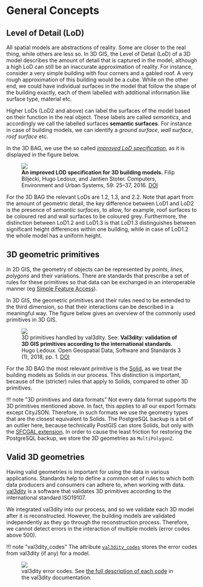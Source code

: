 # General Concepts

## Level of Detail (LoD)

All spatial models are abstractions of reality. Some are closer to the real thing, while others are less so. In 3D GIS, the Level of Detail (LoD) of a 3D model describes the amount of detail that is captured in the model, although a high LoD can still be an inaccurate approximation of reality.
For instance, consider a very simple building with four corners and a gabled roof. A very rough approximation of this building would be a cube. While on the other end, we could have individual surfaces in the model that follow the shape of the building exactly, each of them labelled with additional information like surface type, material etc.

Higher LoDs (LoD2 and above) can label the surfaces of the model based on their function in the real object.
These labels are called *semantics*, and accordingly we call the labelled surfaces **semantic surfaces**. For instance in case of building models, we can identify a *ground surface*, *wall surface*, *roof surface* etc.

In the 3D BAG, we use the so called [*improved LoD specification*](http://doi.org/10.1016/j.compenvurbsys.2016.04.005), as it is displayed in the figure below.

<figure>
  <img src="https://3d.bk.tudelft.nl/lod/lodtud.png" />
  <figcaption><b>An improved LOD specification for 3D building models.</b> Filip Biljecki, Hugo Ledoux, and Jantien Stoter. Computers, Environment and Urban Systems, 59: 25–37, 2016. <a href="http://doi.org/10.1016/j.compenvurbsys.2016.04.005">DOI</a></figcaption>
</figure>

For the 3D BAG the relevant LoDs are 1.2, 1.3, and 2.2. Note that apart from the amount of geometric detail, the key difference between LoD1 and LoD2 is the presence of *semantic surfaces*, to allow, for example, roof surfaces to be coloured red and wall surfaces to be coloured grey. Furthermore, the distinction between LoD1.2 and LoD1.3 is that LoD1.3 distinguishes between significant height differences within one building, while in case of LoD1.2 the whole model has a uniform height.

<!-- difficulties of modelling buildings in diff lod-s -->

<!-- highest lod is not always the best -->

## 3D geometric primitives

In 2D GIS, the geometry of objects can be represented by *points*, *lines*, *polygons* and their variations. There are standards that prescribe a set of rules for these primitives so that data can be exchanged in an interoperable manner (eg [Simple Feature Access](https://www.ogc.org/standards/sfa)). 

In 3D GIS, the geometric primitives and their rules need to be extended to the third dimension, so that their interactions can be described in a meaningful way. The figure below gives an overview of the commonly used primitives in 3D GIS.

<figure>
  <img src="https://val3dity.readthedocs.io/en/latest/_images/geomprimitives.svg" />
  <figcaption>3D primitives handled by val3dity. See: <b>Val3dity: validation of 3D GIS primitives according to the international standards.</b> Hugo Ledoux. Open Geospatial Data, Software and Standards 3 (1), 2018, pp. 1. <a href="http://dx.doi.org/10.1186/s40965-018-0043-x">DOI</a></figcaption>
</figure>

For the 3D BAG the most relevant primitive is the [Solid](https://val3dity.readthedocs.io/en/latest/definitions/#solid), as we treat the building models as Solids in our process. This distinction is important, because of the (stricter) rules that apply to Solids, compared to other 3D primitives.

!!! note "3D primitives and data formats"
    Not every data format supports the 3D primitives mentioned above. In fact, this applies to all our export formats except CityJSON. Therefore, in such formats we use the geometry types that are the closest equivalent to Solids. The PostgreSQL backup is a bit of an outlier here, because technically PostGIS can store Solids, but only with the [SFCGAL extension](http://www.sfcgal.org/). In order to cause the least friction for restoring the PostgreSQL backup, we store the 3D geometries as `MultiPolygonZ`.

## Valid 3D geometries

Having valid geometries is important for using the data in various applications. Standards help to define a common set of rules to which both data producers and consumers can adhere to, when working with data. [val3dity](https://val3dity.readthedocs.io/en/latest/) is a software that validates 3D primitives according to the international standard ISO19107.

We integrated val3dity into our process, and so we validate each 3D model after it is reconstructed. However, the building models are validated independently as they go through the reconstruction process. Therefore, we cannot detect errors in the interaction of multiple models (error codes above 500).

!!! note "val3dity_codes"
    The attribute [`val3dity_codes`](attributes.md#val3dity_codes) stores the error codes from val3dity (if any) for a model.

<figure>
  <img src="https://val3dity.readthedocs.io/en/latest/_images/errorcodes.png" />
  <figcaption>val3dity error codes. See <a href="https://val3dity.readthedocs.io/en/latest/errors/">the full description of each code</a> in the val3dity documentation.</figcaption>
</figure>